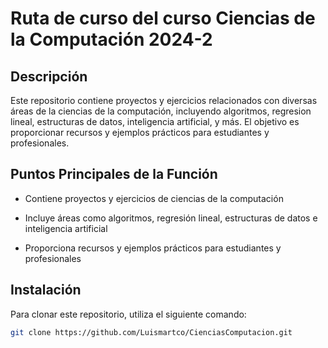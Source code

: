 # Ruta de curso del curso Ciencias de la Computación 2024-2

## Descripción
Este repositorio contiene proyectos y ejercicios relacionados con diversas áreas de la ciencias de la computación, incluyendo algoritmos, regresion lineal, estructuras de datos, inteligencia artificial, y más. El objetivo es proporcionar recursos y ejemplos prácticos para estudiantes y profesionales.

## Puntos Principales de la Función
- Contiene proyectos y ejercicios de ciencias de la computación
  
- Incluye áreas como algoritmos, regresión lineal, estructuras de datos e inteligencia artificial
  
- Proporciona recursos y ejemplos prácticos para estudiantes y profesionales

## Instalación

Para clonar este repositorio, utiliza el siguiente comando:

```bash
git clone https://github.com/Luismartco/CienciasComputacion.git
